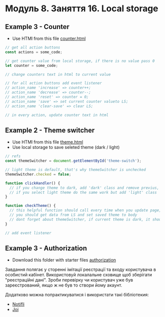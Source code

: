 # Модуль 8. Заняття 16. Local storage

## Example 3 - Counter

- Use HTMl from this file [counter.html](./counter/index.html)

```js
// get all action buttons
const actions = some_code;

// get counter value from local storage, if there is no value pass 0
let counter = some_code;

// change counters text in html to current value

// for all action buttons add event listener
// action_name 'increase' => counter++;
// action_name 'decrease' => counter--;
// action_name 'reset' => counter = 0;
// action_name 'save' => set current counter valueto LS;
// action_name 'clear-save' => clear LS;

// in every action, update counter text in html
```

## Example 2 - Theme switcher

- Use HTMl from this file [theme.html](./theme/index.html)
- Use local storage to save seleted theme (dark / light)

```js
// refs
const themeSwitcher = document.getElementById('theme-switch');

// light theme is default, that's why themeSwitcher is unchecked
themeSwitcher.checked = false;

function clickHandler() {
  // if you change theme to dark, add 'dark' class and remove previus, add this change to local storage
  // if you select light theme do the same work but add 'light' class
}

function checkTheme() {
  // this helpful function should call every time when you update page, to check what theme was seted to local storage
  // you should get data from LS and set saved theme to body
  // dont forget about themeSwitcher, if current theme is dark, it should be checked
}

// add event listener
```

## Example 3 - Authorization

- Download this folder with starter files [authorization](./authorization)

Завдання полягає у сторенні імітації реєстрації та входу користувача в особистий
кабінет. Використовуй локалальне сховище щоб зберігати "реєстраційні дані".
Зроби перевірку чи користувач уже був зареєстрований, якщо ж не був то створи
йому акаунт.

Додатково можна попрактикуватися і використати такі бібліотекия:

- [Notifli](https://github.com/notiflix/Notiflix#readme)
- [Joi](https://joi.dev/api/?v=17.7.0)
